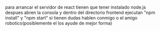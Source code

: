 para arrancar el servidor de react tienen que tener instalado node.js
despues abren la consola y dentro del directorio frontend ejecutan "npm install" y "npm start"
si tienen dudas hablen conmigo o el amigo robotico(posiblemente el los ayude de mejor forma)